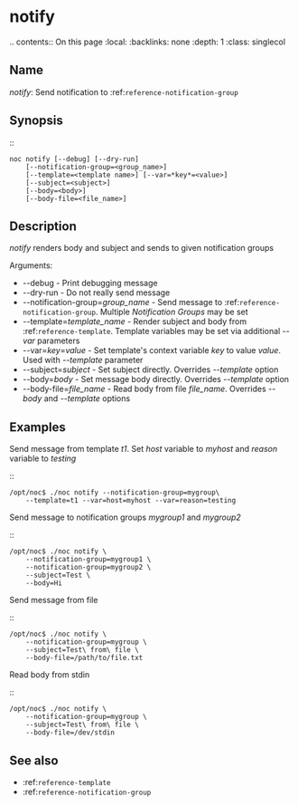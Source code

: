 

# notify

.. contents:: On this page
    :local:
    :backlinks: none
    :depth: 1
    :class: singlecol

Name
----
*notify*: Send notification to :ref:`reference-notification-group`

Synopsis
--------
::

    noc notify [--debug] [--dry-run]
        [--notification-group=<group_name>]
        [--template=<template name>] [--var=*key*=<value>]
        [--subject=<subject>]
        [--body=<body>]
        [--body-file=<file_name>]

Description
-----------
*notify* renders body and subject and sends to given notification groups

Arguments:
* --debug - Print debugging message
* --dry-run - Do not really send message
* --notification-group=*group_name* - Send message to :ref:`reference-notification-group`.
  Multiple *Notification Groups* may be set
* --template=*template_name* - Render subject and body from :ref:`reference-template`.
  Template variables may be set via additional *--var* parameters
* --var=*key*=*value* - Set template's context variable *key* to value *value*.
  Used with *--template* parameter
* --subject=*subject* - Set subject directly. Overrides *--template* option
* --body=*body* - Set message body directly. Overrides *--template* option
* --body-file=*file_name* - Read body from file *file_name*. Overrides *--body* and *--template* options

Examples
--------
Send message from template *t1*. Set *host* variable to *myhost* and
*reason* variable to *testing*

::

    /opt/noc$ ./noc notify --notification-group=mygroup\
        --template=t1 --var=host=myhost --var=reason=testing

Send message to notification groups *mygroup1* and *mygroup2*

::

    /opt/noc$ ./noc notify \
        --notification-group=mygroup1 \
        --notification-group=mygroup2 \
        --subject=Test \
        --body=Hi

Send message from file

::

    /opt/noc$ ./noc notify \
        --notification-group=mygroup \
        --subject=Test\ from\ file \
        --body-file=/path/to/file.txt

Read body from stdin

::

    /opt/noc$ ./noc notify \
        --notification-group=mygroup \
        --subject=Test\ from\ file \
        --body-file=/dev/stdin

See also
--------
* :ref:`reference-template`
* :ref:`reference-notification-group`
